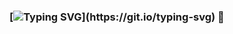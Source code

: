 ### [![Typing SVG](https://readme-typing-svg.demolab.com/?lines=Code.+Collaborate.+Conquer.+Welcome,+friend!)](https://git.io/typing-svg) 👋

<!--
**vivek-pr/vivek-pr** is a ✨ _special_ ✨ repository because its `README.md` (this file) appears on your GitHub profile.

Here are some ideas to get you started:

- 🔭 I’m currently working on ...
- 🌱 I’m currently learning ...
- 👯 I’m looking to collaborate on ...
- 🤔 I’m looking for help with ...
- 💬 Ask me about ...
- 📫 How to reach me: ...
- 😄 Pronouns: ...
- ⚡ Fun fact: ...
-->
